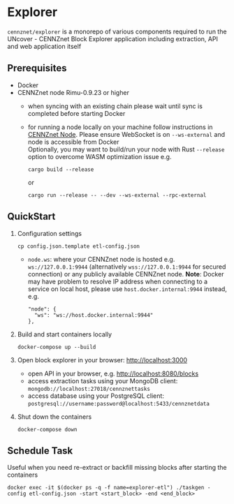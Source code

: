Explorer
========

`cennznet/explorer` is a monorepo of various components required to run the UNcover - CENNZnet Block Explorer application including extraction, API and web application itself

Prerequisites
-------------

-   Docker
-   CENNZnet node Rimu-0.9.23 or higher
    - when syncing with an existing chain please wait until sync is completed before starting Docker 
    - for running a node locally on your machine follow instructions in [CENNZnet Node](../../../cennznet). Please ensure WebSocket is on `--ws-external` and node is accessible from Docker  
    Optionally, you may want to build/run your node with Rust  `--release` option to overcome WASM optimization issue e.g.  

      ```
      cargo build --release
      ```
      or
      ```
      cargo run --release -- --dev --ws-external --rpc-external
      ```       

QuickStart
----------

1.  Configuration settings

    ```
    cp config.json.template etl-config.json
    ```

     -   `node.ws`: where your CENNZnet node is hosted e.g. `ws://127.0.0.1:9944` (alternatively `wss://127.0.0.1:9944` for secured connection) or any publicly available CENNZnet node. 
    **Note**: Docker may have problem to resolve IP address when connecting to a service on local host, please use `host.docker.internal:9944` instead, e.g.

         ```
         "node": {
           "ws": "ws://host.docker.internal:9944"
         },
         ```

2.  Build and start containers locally

     ```
     docker-compose up --build
     ```

3.  Open block explorer in your browser: <http://localhost:3000>
    - open API in your browser, e.g. <http://localhost:8080/blocks>
    - access extraction tasks using your MongoDB client: `mongodb://localhost:27018/cennznettasks`
    - access database using your PostgreSQL client: `postgresql://username:password@localhost:5433/cennznetdata`

4.  Shut down the containers

    ```
    docker-compose down
    ```

Schedule Task
---------------

Useful when you need re-extract or backfill missing blocks after starting the containers

```
docker exec -it $(docker ps -q -f name=explorer-etl") ./taskgen -config etl-config.json -start <start_block> -end <end_block>
```

